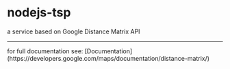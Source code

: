 # nodejs-tsp
a service based on Google Distance Matrix API
<hr>
for full documentation see: [Documentation](https://developers.google.com/maps/documentation/distance-matrix/)
